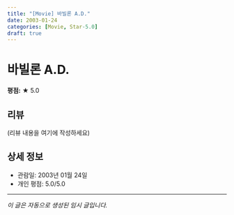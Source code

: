 ```yaml
---
title: "[Movie] 바빌론 A.D."
date: 2003-01-24
categories: [Movie, Star-5.0]
draft: true
---
```


# 바빌론 A.D.

**평점:** ★ 5.0

## 리뷰

(리뷰 내용을 여기에 작성하세요)

## 상세 정보

- 관람일: 2003년 01월 24일
- 개인 평점: 5.0/5.0

---

*이 글은 자동으로 생성된 임시 글입니다.*
